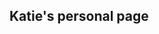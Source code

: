 ## Katie's personal page
<!-- #### July 14, 2014

## Overview

#### Motivation

The page should be a personal page mostly to share/track my photos for fun, but also for potential employers to look at my resume.

#### Content

Home page: welcome + background photo
About page: short description of me + contact information (email, github)
Resume page: my resume for potential employers
Timeline page: to track my photos in a timeline (probably a vertical line)

## Design

There will be navigation tabs to go to the four pages. The design will be simple and easy to read.

## Code

<nav> for navigating the tabs
lots of photos in the background/sides
resume will need many header types and font 
 -->
